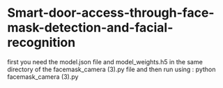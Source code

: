 # Smart-door-access-through-face-mask-detection-and-facial-recognition

first you need the model.json file and model_weights.h5 in the same directory of the facemask_camera (3).py file
and then run using : python facemask_camera (3).py 
